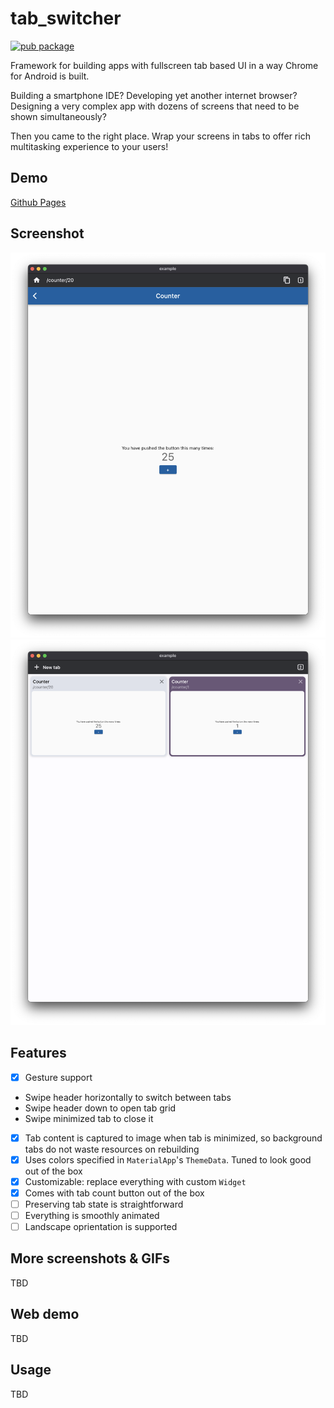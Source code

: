 # tab_switcher

[![pub package](https://img.shields.io/pub/v/tab_switcher.svg)](https://pub.dartlang.org/packages/tab_switcher)

Framework for building apps with fullscreen tab based UI in a way Chrome for Android is built.

Building a smartphone IDE? Developing yet another internet browser? Designing a very complex app with dozens of screens that need to be shown simultaneously? 

Then you came to the right place. Wrap your screens in tabs to offer rich multitasking experience to your users!

## Demo

[Github Pages](https://hymns-for-worship.github.io/tab_switcher/)

## Screenshot

![](screenshots/counter.png)
![](screenshots/tabs.png)

## Features

- [x] Gesture support
* Swipe header horizontally to switch between tabs
* Swipe header down to open tab grid
* Swipe minimized tab to close it
- [x] Tab content is captured to image when tab is minimized, so background tabs do not waste resources on rebuilding
- [x] Uses colors specified in `MaterialApp`'s `ThemeData`. Tuned to look good out of the box
- [x] Customizable: replace everything with custom `Widget`
- [x] Comes with tab count button out of the box
- [ ] Preserving tab state is straightforward
- [ ] Everything is smoothly animated
- [ ] Landscape oprientation is supported

## More screenshots & GIFs

TBD

## Web demo

TBD

## Usage

TBD
